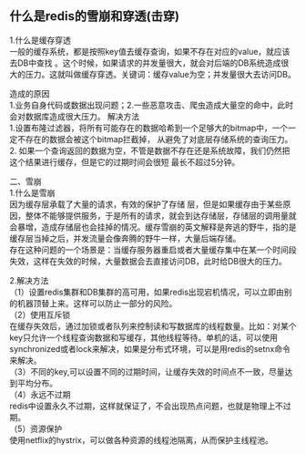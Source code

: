 ## 什么是redis的雪崩和穿透(击穿)
1.什么是缓存穿透\
    一般的缓存系统，都是按照key值去缓存查询，如果不存在对应的value，就应该去DB中查找 。这个时候，如果请求的并发量很大，就会对后端的DB系统造成很大的压力。这就叫做缓存穿透。关键词：缓存value为空；并发量很大去访问DB。

造成的原因\
1.业务自身代码或数据出现问题；2.一些恶意攻击、爬虫造成大量空的命中，此时会对数据库造成很大压力。
解决方法\
1.设置布隆过滤器，将所有可能存在的数据哈希到一个足够大的bitmap中，一个一定不存在的数据会被这个bitmap拦截掉，
从避免了对底层存储系统的查询压力。\
2. 如果一个查询返回的数据为空，不管是数据不存在还是系统故障，我们仍然把这个结果进行缓存，但是它的过期时间会很短
最长不超过5分钟。

二、雪崩\
1.什么是雪崩\
因为缓存层承载了大量的请求，有效的保护了存储 层，但是如果缓存由于某些原因，整体不能够提供服务，于是所有的请求，就会到达存储层，存储层的调用量就会暴增，造成存储层也会挂掉的情况。缓存雪崩的英文解释是奔逃的野牛，指的是缓存层当掉之后，并发流量会像奔腾的野牛一样，大量后端存储。\
存在这种问题的一个场景是：当缓存服务器重启或者大量缓存集中在某一个时间段失效，这样在失效的时候，大量数据会去直接访问DB，此时给DB很大的压力。


2.解决方法\
（1）设置redis集群和DB集群的高可用，如果redis出现宕机情况，可以立即由别的机器顶替上来。这样可以防止一部分的风险。\
（2）使用互斥锁\
在缓存失效后，通过加锁或者队列来控制读和写数据库的线程数量。比如：对某个key只允许一个线程查询数据和写缓存，其他线程等待。单机的话，可以使用synchronized或者lock来解决，如果是分布式环境，可以是用redis的setnx命令来解决。\
（3）不同的key,可以设置不同的过期时间，让缓存失效的时间点不一致，尽量达到平均分布。\
（4）永远不过期\
redis中设置永久不过期，这样就保证了，不会出现热点问题，也就是物理上不过期。\
（5）资源保护\
使用netflix的hystrix，可以做各种资源的线程池隔离，从而保护主线程池。
